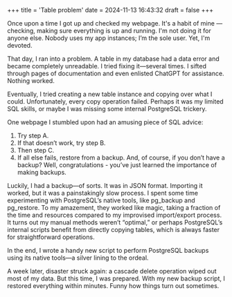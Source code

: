+++
title = 'Table problem'
date = 2024-11-13 16:43:32
draft = false
+++

Once upon a time I got up and checked my webpage. It's a habit of mine — checking, making sure everything is up and running. I'm not doing it for anyone else. Nobody uses my app instances; I’m the sole user. Yet, I'm devoted.

That day, I ran into a problem. A table in my database had a data error and became completely unreadable. I tried fixing it—several times. I sifted through pages of documentation and even enlisted ChatGPT for assistance. Nothing worked.

Eventually, I tried creating a new table instance and copying over what I could. Unfortunately, every copy operation failed. Perhaps it was my limited SQL skills, or maybe I was missing some internal PostgreSQL trickery.

One webpage I stumbled upon had an amusing piece of SQL advice:

1. Try step A.
1. If that doesn’t work, try step B.
1. Then step C.
1. If all else fails, restore from a backup. And, of course, if you don’t have a backup? Well, congratulations - you’ve just learned the importance of making backups.

Luckily, I had a backup—of sorts. It was in JSON format. Importing it worked, but it was a painstakingly slow process. I spent some time experimenting with PostgreSQL’s native tools, like pg\_backup and pg\_restore. To my amazement, they worked like magic, taking a fraction of the time and resources compared to my improvised import/export process. It turns out my manual methods weren’t “optimal,” or perhaps PostgreSQL’s internal scripts benefit from directly copying tables, which is always faster for straightforward operations.

In the end, I wrote a handy new script to perform PostgreSQL backups using its native tools—a silver lining to the ordeal.

A week later, disaster struck again: a cascade delete operation wiped out most of my data. But this time, I was prepared. With my new backup script, I restored everything within minutes. Funny how things turn out sometimes.
